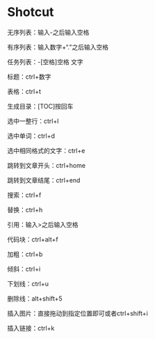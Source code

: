 # Shotcut

无序列表：输入-之后输入空格

有序列表：输入数字+“.”之后输入空格

任务列表：-[空格]空格 文字

标题：ctrl+数字

表格：ctrl+t

生成目录：[TOC]按回车

选中一整行：ctrl+l

选中单词：ctrl+d

选中相同格式的文字：ctrl+e

跳转到文章开头：ctrl+home

跳转到文章结尾：ctrl+end

搜索：ctrl+f

替换：ctrl+h

引用：输入>之后输入空格

代码块：ctrl+alt+f

加粗：ctrl+b

倾斜：ctrl+i

下划线：ctrl+u

删除线：alt+shift+5

插入图片：直接拖动到指定位置即可或者ctrl+shift+i

插入链接：ctrl+k
